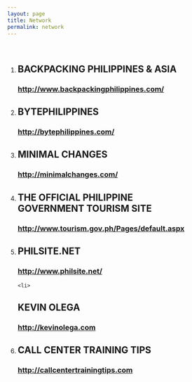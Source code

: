 ```yaml
---
layout: page
title: Network
permalink: network
---
```

&nbsp;
<ol>
	<li>
<h2><strong>BACKPACKING PHILIPPINES &amp; ASIA</strong></h2>
<h3><a href="http://www.backpackingphilippines.com/">http://www.backpackingphilippines.com/</a></h3>
</li>
	<li>
<h2><strong>BYTEPHILIPPINES </strong></h2>
<h3><strong> </strong><a href="http://bytephilippines.com/">http://bytephilippines.com/</a></h3>
</li>
	<li>
<h2><strong>MINIMAL CHANGES</strong></h2>
<h3><a href="http://minimalchanges.com/">http://minimalchanges.com/</a></h3>
</li>
	<li>
<h2><strong>THE OFFICIAL PHILIPPINE GOVERNMENT TOURISM SITE</strong></h2>
<h3><strong> </strong> <a href="http://www.tourism.gov.ph/Pages/default.aspx">http://www.tourism.gov.ph/Pages/default.aspx</a></h3>
</li>
	<li>
<h2><strong>PHILSITE.NET</strong></h2>
<h3><strong></strong> <a href="http://www.philsite.net/">http://www.philsite.net/</a></h3>
</li>

	<li>
<h2><strong>KEVIN OLEGA</strong></h2>
<h3><strong> </strong> <a href="http://kevinolega.com">http://kevinolega.com</a></h3>
</li>
	<li>
<h2><strong>CALL CENTER TRAINING TIPS</strong></h2>
<h3><strong> </strong> <a href="http://callcentertrainigtips.com">http://callcentertrainingtips.com</a></h3>
</li>
</ol>
&nbsp;
